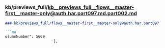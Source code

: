 ### kb/previews_full/kb__previews_full__flows__master-first__master-only@auth.har.part097.md.part002.md

```md
### kb/previews_full/flows__master-first__master-only@auth.har.part097.md (part 002)

```md
olumnNumber": 5669
                      },
                    
```

```

```
